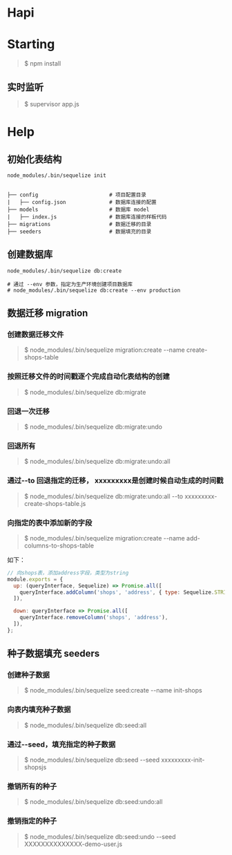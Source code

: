 # Hapi 

# Starting

> $ npm install

## 实时监听
> $ supervisor app.js

# Help

## 初始化表结构

```shh
node_modules/.bin/sequelize init


├── config                       # 项目配置目录
|   ├── config.json              # 数据库连接的配置
├── models                       # 数据库 model
|   ├── index.js                 # 数据库连接的样板代码
├── migrations                   # 数据迁移的目录
├── seeders                      # 数据填充的目录
```

## 创建数据库

```shh
node_modules/.bin/sequelize db:create

# 通过 --env 参数，指定为生产环境创建项目数据库
# node_modules/.bin/sequelize db:create --env production
```

## 数据迁移 migration

### 创建数据迁移文件
> $ node_modules/.bin/sequelize migration:create --name create-shops-table

### 按照迁移文件的时间戳逐个完成自动化表结构的创建
> $ node_modules/.bin/sequelize db:migrate

### 回退一次迁移
> $ node_modules/.bin/sequelize db:migrate:undo

### 回退所有
> $ node_modules/.bin/sequelize db:migrate:undo:all

### 通过--to 回退指定的迁移， xxxxxxxxx是创建时候自动生成的时间戳
> $ node_modules/.bin/sequelize db:migrate:undo:all --to xxxxxxxxx-create-shops-table.js

### 向指定的表中添加新的字段
> $ node_modules/.bin/sequelize migration:create --name add-columns-to-shops-table

如下：
```js
// 向shops表，添加address字段，类型为string
module.exports = {
  up: (queryInterface, Sequelize) => Promise.all([
    queryInterface.addColumn('shops', 'address', { type: Sequelize.STRING }),
  ]),

  down: queryInterface => Promise.all([
    queryInterface.removeColumn('shops', 'address'),
  ]),
};
```

## 种子数据填充 seeders

### 创建种子数据
> $ node_modules/.bin/sequelize seed:create --name init-shops

### 向表内填充种子数据
> $ node_modules/.bin/sequelize db:seed:all

### 通过--seed，填充指定的种子数据
> $ node_modules/.bin/sequelize db:seed --seed xxxxxxxxx-init-shopsjs

### 撤销所有的种子
> $ node_modules/.bin/sequelize db:seed:undo:all

### 撤销指定的种子
> $ node_modules/.bin/sequelize db:seed:undo --seed XXXXXXXXXXXXXX-demo-user.js